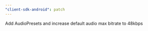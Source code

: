 ```yaml
---
"client-sdk-android": patch
---
```


Add AudioPresets and increase default audio max bitrate to 48kbps
